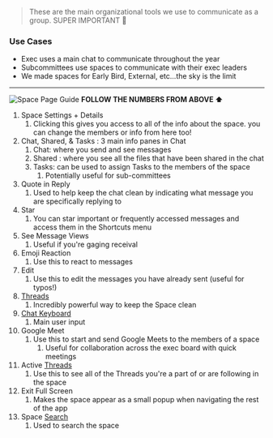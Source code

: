 > These are the main organizational tools we use to communicate as a group. SUPER IMPORTANT 🔎

### Use Cases
- Exec uses a main chat to communicate throughout the year
- Subcommittees use spaces to communicate with their exec leaders
- We made spaces for Early Bird, External, etc...the sky is the limit
--- 
![Space Page Guide](Space%20Page%20Guide.png)
**FOLLOW THE NUMBERS FROM ABOVE ⬆️**
1. Space Settings + Details
	1. Clicking this gives you access to all of the info about the space. you can change the members or info from here too!
2. Chat, Shared, & Tasks : 3 main info panes in Chat
	1. Chat: where you send and see messages
	2. Shared : where you see all the files that have been shared in the chat
	3. Tasks: can be used to assign Tasks to the members of the space
		1. Potentially useful for sub-committees
3. Quote in Reply
	1. Used to help keep the chat clean by indicating what message you are specifically replying to
4. Star
	1. You can star important or frequently accessed messages and access them in the Shortcuts menu
5. See Message Views
	1. Useful if you're gaging receival
6. Emoji Reaction
	1. Use this to react to messages
7. Edit
	1. Use this to edit the messages you have already sent (useful for typos!)
8. [Threads](Threads.md)
	1. Incredibly powerful way to keep the Space clean
9. [Chat Keyboard](Chat%20Keyboard.md)
	1. Main user input
10. Google Meet
	1. Use this to start and send Google Meets to the members of a space
		1. Useful for collaboration across the exec board with quick meetings
11. Active [Threads](Threads.md)
	1. Use this to see all of the Threads you're a part of or are following in the space
12. Exit Full Screen
	1. Makes the space appear as a small popup when navigating the rest of the app
13. Space [Search](Chat%20Search.md)
	1. Used to search the space